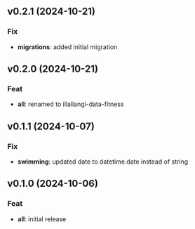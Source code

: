 ## v0.2.1 (2024-10-21)

### Fix

- **migrations**: added initial migration

## v0.2.0 (2024-10-21)

### Feat

- **all**: renamed to illallangi-data-fitness

## v0.1.1 (2024-10-07)

### Fix

- **swimming**: updated date to datetime.date instead of string

## v0.1.0 (2024-10-06)

### Feat

- **all**: initial release
